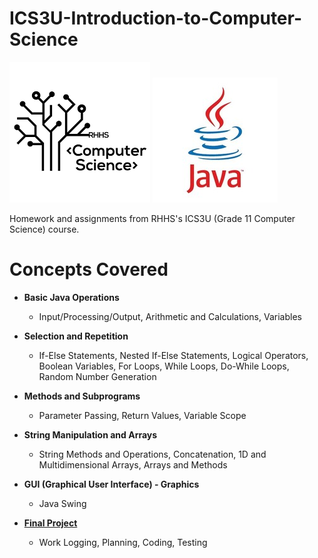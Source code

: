 # ICS3U-Introduction-to-Computer-Science
![](/images/RHHS.png) ![](/images/JavaLogo.jfif)

Homework and assignments from RHHS's ICS3U (Grade 11 Computer Science) course.

# Concepts Covered   
 - **Basic Java Operations**
      - Input/Processing/Output, Arithmetic and Calculations, Variables

 - **Selection and Repetition**
      - If-Else Statements, Nested If-Else Statements, Logical Operators, Boolean Variables, For Loops, While Loops, Do-While Loops, Random Number Generation

 - **Methods and Subprograms**
      - Parameter Passing, Return Values, Variable Scope

 - **String Manipulation and Arrays**
      - String Methods and Operations, Concatenation, 1D and Multidimensional Arrays, Arrays and Methods

 - **GUI (Graphical User Interface) - Graphics**
      - Java Swing
    
 - [**Final Project**](https://github.com/danielrzhang/ICS3U-Final-Project)
      - Work Logging, Planning, Coding, Testing
